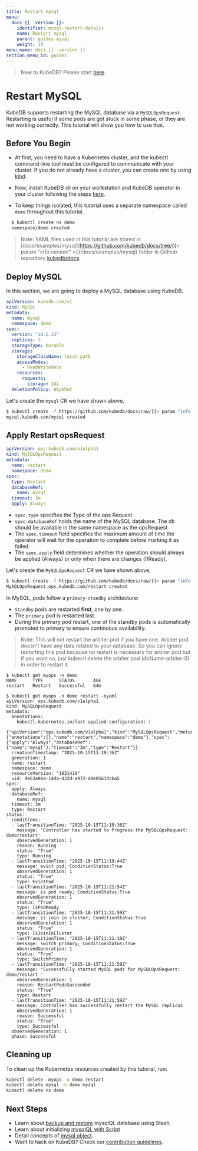 ```yaml
---
title: Restart mysql
menu:
  docs_{{ .version }}:
    identifier: mysql-restart-details
    name: Restart mysql
    parent: guides-mysql
    weight: 10
menu_name: docs_{{ .version }}
section_menu_id: guides
---
```


> New to KubeDB? Please start [here](/docs/README.md).

# Restart MySQL

KubeDB supports restarting the MySQL database via a `MySQLOpsRequest`. Restarting is useful if some pods are got stuck in some phase, or they are not working correctly. This tutorial will show you how to use that.

## Before You Begin

- At first, you need to have a Kubernetes cluster, and the kubectl command-line tool must be configured to communicate with your cluster. If you do not already have a cluster, you can create one by using [kind](https://kind.sigs.k8s.io/docs/user/quick-start/).

- Now, install KubeDB cli on your workstation and KubeDB operator in your cluster following the steps [here](/docs/setup/README.md).

- To keep things isolated, this tutorial uses a separate namespace called `demo` throughout this tutorial.

```bash
  $ kubectl create ns demo
  namespace/demo created
```

> Note: YAML files used in this tutorial are stored in [docs/examples/mysql](https://github.com/kubedb/docs/tree/{{< param "info.version" >}}/docs/examples/mysql) folder in GitHub repository [kubedb/docs](https://github.com/kubedb/docs).

## Deploy MySQL

In this section, we are going to deploy a MySQL database using KubeDB.

```yaml
apiVersion: kubedb.com/v1
kind: MySQL
metadata:
  name: mysql
  namespace: demo
spec:
  version: "10.5.23"
  replicas: 3
  storageType: Durable
  storage:
    storageClassName: local-path
    accessModes:
      - ReadWriteOnce
    resources:
      requests:
        storage: 1Gi
  deletionPolicy: WipeOut
```

Let's create the `mysql` CR we have shown above,

```bash
$ kubectl create -f https://github.com/kubedb/docs/raw/{{< param "info.version" >}}/docs/examples/mysql/restart/mysql.yaml
mysql.kubedb.com/mysql created
```

## Apply Restart opsRequest

```yaml
apiVersion: ops.kubedb.com/v1alpha1
kind: MySQLOpsRequest
metadata:
  name: restart
  namespace: demo
spec:
  type: Restart
  databaseRef:
    name: mysql
  timeout: 3m
  apply: Always
```

- `spec.type` specifies the Type of the ops Request
- `spec.databaseRef` holds the name of the MySQL database.  The db should be available in the same namespace as the opsRequest
- The `spec.timeout` field specifies the maximum amount of time the operator will wait for the operation to complete before marking it as failed.
- The `spec.apply` field determines whether the operation should always be applied (Always) or only when there are changes (IfReady).

Let's create the `MySQLOpsRequest` CR we have shown above,

```bash
$ kubectl create -f https://github.com/kubedb/docs/raw/{{< param "info.version" >}}/docs/examples/mysql/restart/restart.yaml
MySQLOpsRequest.ops.kubedb.com/restart created
```
In MySQL, pods follow a `primary-standby` architecture:

- `Standby` pods are restarted **first**, one by one.
- The `primary` pod is restarted last.
- During the primary pod restart, one of the standby pods is automatically promoted to primary to ensure continuous availability.

> Note: This will not restart the arbiter pod if you have one. Arbiter pod doesn't have any data related to your database. So you can ignore restarting this pod because no restart is necessary for arbiter pod but if you want so, just kubectl delete the arbiter pod (dbName-arbiter-0) in order to restart it.

```shell
$ kubectl get myops -n demo
NAME      TYPE      STATUS       AGE
restart   Restart   Successful   64m

$ kubectl get myops -n demo restart -oyaml
apiVersion: ops.kubedb.com/v1alpha1
kind: MySQLOpsRequest
metadata:
  annotations:
    kubectl.kubernetes.io/last-applied-configuration: |
      {"apiVersion":"ops.kubedb.com/v1alpha1","kind":"MySQLOpsRequest","metadata":{"annotations":{},"name":"restart","namespace":"demo"},"spec":{"apply":"Always","databaseRef":{"name":"mysql"},"timeout":"3m","type":"Restart"}}
  creationTimestamp: "2025-10-15T11:19:36Z"
  generation: 1
  name: restart
  namespace: demo
  resourceVersion: "1031419"
  uid: 9e63a9aa-14da-432d-a972-d4e8561dcba5
spec:
  apply: Always
  databaseRef:
    name: mysql
  timeout: 3m
  type: Restart
status:
  conditions:
  - lastTransitionTime: "2025-10-15T11:19:36Z"
    message: 'Controller has started to Progress the MySQLOpsRequest: demo/restart'
    observedGeneration: 1
    reason: Running
    status: "True"
    type: Running
  - lastTransitionTime: "2025-10-15T11:19:44Z"
    message: evict pod; ConditionStatus:True
    observedGeneration: 1
    status: "True"
    type: EvictPod
  - lastTransitionTime: "2025-10-15T11:21:54Z"
    message: is pod ready; ConditionStatus:True
    observedGeneration: 1
    status: "True"
    type: IsPodReady
  - lastTransitionTime: "2025-10-15T11:21:59Z"
    message: is join in cluster; ConditionStatus:True
    observedGeneration: 1
    status: "True"
    type: IsJoinInCluster
  - lastTransitionTime: "2025-10-15T11:21:19Z"
    message: switch primary; ConditionStatus:True
    observedGeneration: 1
    status: "True"
    type: SwitchPrimary
  - lastTransitionTime: "2025-10-15T11:21:59Z"
    message: 'Successfully started MySQL pods for MySQLOpsRequest: demo/restart '
    observedGeneration: 1
    reason: RestartPodsSucceeded
    status: "True"
    type: Restart
  - lastTransitionTime: "2025-10-15T11:21:59Z"
    message: Controller has successfully restart the MySQL replicas
    observedGeneration: 1
    reason: Successful
    status: "True"
    type: Successful
  observedGeneration: 1
  phase: Successful

```


## Cleaning up

To clean up the Kubernetes resources created by this tutorial, run:

```bash
kubectl delete  myops -n demo restart
kubectl delete mysql -n demo mysql
kubectl delete ns demo
```

## Next Steps

- Learn about [backup and restore](/docs/guides/mysql/backup/kubestash/overview/index.md) mysqlQL database using Stash.
- Learn about initializing [mysqlQL with Script](/docs/guides/mysql/initialization/index.md)
- Detail concepts of [mysql object](/docs/guides/mysql/concepts/mysqldatabase/index.md).
- Want to hack on KubeDB? Check our [contribution guidelines](https://kubedb.com/docs/v2025.8.31/welcome/contributing/).

